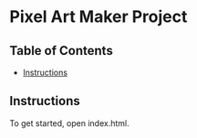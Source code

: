 # Pixel Art Maker Project

## Table of Contents

* [Instructions](#instructions)


## Instructions

To get started, open index.html.


